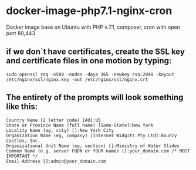# docker-image-php7.1-nginx-cron
Docker image base on Ubuntu with PHP v.7.1, composer, cron with open port 80,443

## if we don`t have certificates, create the SSL key and certificate files in one motion by typing:
```
sudo openssl req -x509 -nodes -days 365 -newkey rsa:2048 -keyout /etc/nginx/ssl/nginx.key -out /etc/nginx/ssl/nginx.crt
```

## The entirety of the prompts will look something like this:
```
Country Name (2 letter code) [AU]:US 
State or Province Name (full name) [Some-State]:New York
Locality Name (eg, city) []:New York City
Organization Name (eg, company) [Internet Widgits Pty Ltd]:Bouncy Castles, Inc.
Organizational Unit Name (eg, section) []:Ministry of Water Slides
Common Name (e.g. server FQDN or YOUR name) []:your_domain.com /* MOST IMPORTANT */
Email Address []:admin@your_domain.com
```
